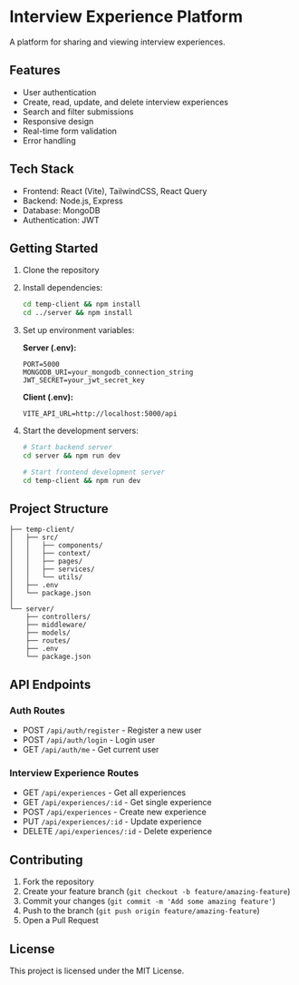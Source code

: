 # Interview Experience Platform

A platform for sharing and viewing interview experiences.

## Features

- User authentication
- Create, read, update, and delete interview experiences
- Search and filter submissions
- Responsive design
- Real-time form validation
- Error handling

## Tech Stack

- Frontend: React (Vite), TailwindCSS, React Query
- Backend: Node.js, Express
- Database: MongoDB
- Authentication: JWT

## Getting Started

1. Clone the repository
2. Install dependencies:
   ```bash
   cd temp-client && npm install
   cd ../server && npm install
   ```
3. Set up environment variables:
   
   **Server (.env):**
   ```
   PORT=5000
   MONGODB_URI=your_mongodb_connection_string
   JWT_SECRET=your_jwt_secret_key
   ```

   **Client (.env):**
   ```
   VITE_API_URL=http://localhost:5000/api
   ```

4. Start the development servers:
   ```bash
   # Start backend server
   cd server && npm run dev

   # Start frontend development server
   cd temp-client && npm run dev
   ```

## Project Structure

```
├── temp-client/
│   ├── src/
│   │   ├── components/
│   │   ├── context/
│   │   ├── pages/
│   │   ├── services/
│   │   └── utils/
│   ├── .env
│   └── package.json
│
└── server/
    ├── controllers/
    ├── middleware/
    ├── models/
    ├── routes/
    ├── .env
    └── package.json
```

## API Endpoints

### Auth Routes
- POST `/api/auth/register` - Register a new user
- POST `/api/auth/login` - Login user
- GET `/api/auth/me` - Get current user

### Interview Experience Routes
- GET `/api/experiences` - Get all experiences
- GET `/api/experiences/:id` - Get single experience
- POST `/api/experiences` - Create new experience
- PUT `/api/experiences/:id` - Update experience
- DELETE `/api/experiences/:id` - Delete experience

## Contributing

1. Fork the repository
2. Create your feature branch (`git checkout -b feature/amazing-feature`)
3. Commit your changes (`git commit -m 'Add some amazing feature'`)
4. Push to the branch (`git push origin feature/amazing-feature`)
5. Open a Pull Request

## License

This project is licensed under the MIT License. 